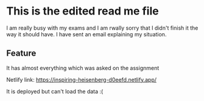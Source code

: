 # This is the edited read me file

I am really busy with my exams and I am rwally sorry that I didn't finish it the way it should have. I have sent an email explaining my situation.

## Feature

It has almost everything which was asked on the assignment

Netlify link: https://inspiring-heisenberg-d0eefd.netlify.app/

It is deployed but can't load the data :( 
